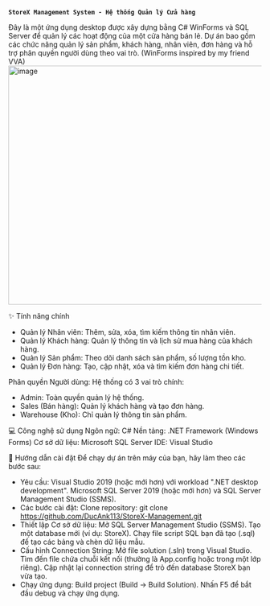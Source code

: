 ******```StoreX Management System - Hệ thống Quản lý Cửa hàng```******

Đây là một ứng dụng desktop được xây dựng bằng C# WinForms và SQL Server để quản lý các hoạt động của một cửa hàng bán lẻ. Dự án bao gồm các chức năng quản lý sản phẩm, khách hàng, nhân viên, đơn hàng và hỗ trợ phân quyền người dùng theo vai trò.
(WinForms inspired by my friend VVA)
<img width="798" height="475" alt="image" src="https://github.com/user-attachments/assets/8cd2dc0b-4bd1-4367-8598-61c8245882c4" />

✨ Tính năng chính
- Quản lý Nhân viên: Thêm, sửa, xóa, tìm kiếm thông tin nhân viên.
- Quản lý Khách hàng: Quản lý thông tin và lịch sử mua hàng của khách hàng.
- Quản lý Sản phẩm: Theo dõi danh sách sản phẩm, số lượng tồn kho.
- Quản lý Đơn hàng: Tạo, cập nhật, xóa và tìm kiếm đơn hàng chi tiết.

Phân quyền Người dùng: Hệ thống có 3 vai trò chính:
- Admin: Toàn quyền quản lý hệ thống.
- Sales (Bán hàng): Quản lý khách hàng và tạo đơn hàng.
- Warehouse (Kho): Chỉ quản lý thông tin sản phẩm.

💻 Công nghệ sử dụng
Ngôn ngữ: C#
Nền tảng: .NET Framework (Windows Forms)
Cơ sở dữ liệu: Microsoft SQL Server
IDE: Visual Studio

🚀 Hướng dẫn cài đặt
Để chạy dự án trên máy của bạn, hãy làm theo các bước sau:
- Yêu cầu:
Visual Studio 2019 (hoặc mới hơn) với workload ".NET desktop development".
Microsoft SQL Server 2019 (hoặc mới hơn) và SQL Server Management Studio (SSMS).
- Các bước cài đặt:
Clone repository:
git clone https://github.com/DucAnk113/StoreX-Management.git
- Thiết lập Cơ sở dữ liệu:
Mở SQL Server Management Studio (SSMS).
Tạo một database mới (ví dụ: StoreX).
Chạy file script SQL bạn đã tạo (.sql) để tạo các bảng và chèn dữ liệu mẫu.
- Cấu hình Connection String:
Mở file solution (.sln) trong Visual Studio.
Tìm đến file chứa chuỗi kết nối (thường là App.config hoặc trong một lớp riêng).
Cập nhật lại connection string để trỏ đến database StoreX bạn vừa tạo.
- Chạy ứng dụng:
Build project (Build -> Build Solution).
Nhấn F5 để bắt đầu debug và chạy ứng dụng.
